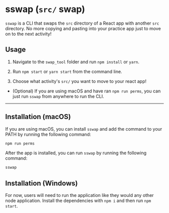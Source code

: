 # sswap (`src/` swap)

`sswap` is a CLI that swaps the `src` directory of a React app with another `src` directory. No more copying and pasting into your practice app just to move on to the next activity!

## Usage

1. Navigate to the `swap_tool` folder and run `npm install` or `yarn`.

2. Run `npm start` or `yarn start` from the command line.

3. Choose what activity's `src/` you want to move to your react app!

* (Optional) If you are using macOS and have ran `npm run perms`, you can just run `sswap` from anywhere to run the CLI.

---

## Installation (macOS)

If you are using macOS, you can install `sswap` and add the command to your PATH by running the following command:

```bash
npm run perms
```

After the app is installed, you can run `sswap` by running the following command:

```bash
sswap
```

## Installation (Windows)

For now, users will need to run the application like they would any other node application. Install the dependencies with `npm i` and then run `npm start`.
